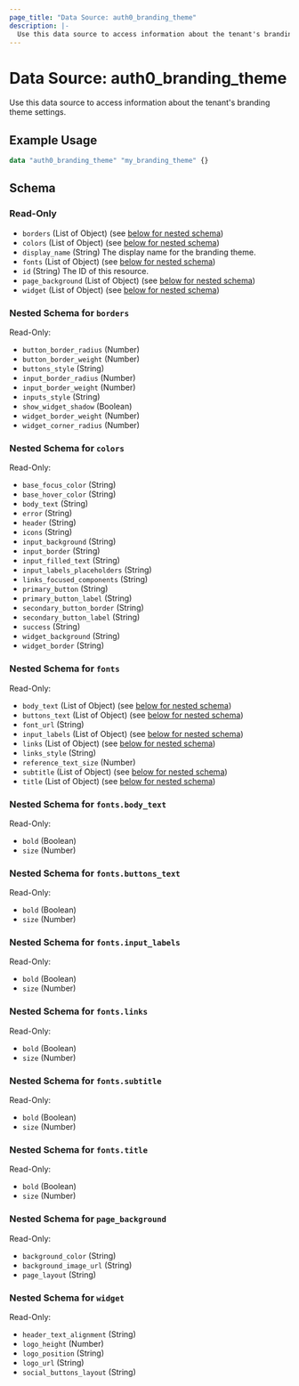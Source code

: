 ```yaml
---
page_title: "Data Source: auth0_branding_theme"
description: |-
  Use this data source to access information about the tenant's branding theme settings.
---
```


# Data Source: auth0_branding_theme

Use this data source to access information about the tenant's branding theme settings.

## Example Usage

```terraform
data "auth0_branding_theme" "my_branding_theme" {}
```

<!-- schema generated by tfplugindocs -->
## Schema

### Read-Only

- `borders` (List of Object) (see [below for nested schema](#nestedatt--borders))
- `colors` (List of Object) (see [below for nested schema](#nestedatt--colors))
- `display_name` (String) The display name for the branding theme.
- `fonts` (List of Object) (see [below for nested schema](#nestedatt--fonts))
- `id` (String) The ID of this resource.
- `page_background` (List of Object) (see [below for nested schema](#nestedatt--page_background))
- `widget` (List of Object) (see [below for nested schema](#nestedatt--widget))

<a id="nestedatt--borders"></a>
### Nested Schema for `borders`

Read-Only:

- `button_border_radius` (Number)
- `button_border_weight` (Number)
- `buttons_style` (String)
- `input_border_radius` (Number)
- `input_border_weight` (Number)
- `inputs_style` (String)
- `show_widget_shadow` (Boolean)
- `widget_border_weight` (Number)
- `widget_corner_radius` (Number)


<a id="nestedatt--colors"></a>
### Nested Schema for `colors`

Read-Only:

- `base_focus_color` (String)
- `base_hover_color` (String)
- `body_text` (String)
- `error` (String)
- `header` (String)
- `icons` (String)
- `input_background` (String)
- `input_border` (String)
- `input_filled_text` (String)
- `input_labels_placeholders` (String)
- `links_focused_components` (String)
- `primary_button` (String)
- `primary_button_label` (String)
- `secondary_button_border` (String)
- `secondary_button_label` (String)
- `success` (String)
- `widget_background` (String)
- `widget_border` (String)


<a id="nestedatt--fonts"></a>
### Nested Schema for `fonts`

Read-Only:

- `body_text` (List of Object) (see [below for nested schema](#nestedobjatt--fonts--body_text))
- `buttons_text` (List of Object) (see [below for nested schema](#nestedobjatt--fonts--buttons_text))
- `font_url` (String)
- `input_labels` (List of Object) (see [below for nested schema](#nestedobjatt--fonts--input_labels))
- `links` (List of Object) (see [below for nested schema](#nestedobjatt--fonts--links))
- `links_style` (String)
- `reference_text_size` (Number)
- `subtitle` (List of Object) (see [below for nested schema](#nestedobjatt--fonts--subtitle))
- `title` (List of Object) (see [below for nested schema](#nestedobjatt--fonts--title))

<a id="nestedobjatt--fonts--body_text"></a>
### Nested Schema for `fonts.body_text`

Read-Only:

- `bold` (Boolean)
- `size` (Number)


<a id="nestedobjatt--fonts--buttons_text"></a>
### Nested Schema for `fonts.buttons_text`

Read-Only:

- `bold` (Boolean)
- `size` (Number)


<a id="nestedobjatt--fonts--input_labels"></a>
### Nested Schema for `fonts.input_labels`

Read-Only:

- `bold` (Boolean)
- `size` (Number)


<a id="nestedobjatt--fonts--links"></a>
### Nested Schema for `fonts.links`

Read-Only:

- `bold` (Boolean)
- `size` (Number)


<a id="nestedobjatt--fonts--subtitle"></a>
### Nested Schema for `fonts.subtitle`

Read-Only:

- `bold` (Boolean)
- `size` (Number)


<a id="nestedobjatt--fonts--title"></a>
### Nested Schema for `fonts.title`

Read-Only:

- `bold` (Boolean)
- `size` (Number)



<a id="nestedatt--page_background"></a>
### Nested Schema for `page_background`

Read-Only:

- `background_color` (String)
- `background_image_url` (String)
- `page_layout` (String)


<a id="nestedatt--widget"></a>
### Nested Schema for `widget`

Read-Only:

- `header_text_alignment` (String)
- `logo_height` (Number)
- `logo_position` (String)
- `logo_url` (String)
- `social_buttons_layout` (String)


